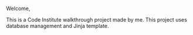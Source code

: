 Welcome,

This is a Code Institute walkthrough project made by me. This project uses database management and Jinja template.
